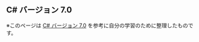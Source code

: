 ## C# バージョン 7.0

※このページは [C# バージョン 7.0](https://docs.microsoft.com/ja-jp/dotnet/csharp/whats-new/csharp-version-history#c-version-70) を参考に自分の学習のために整理したものです。

